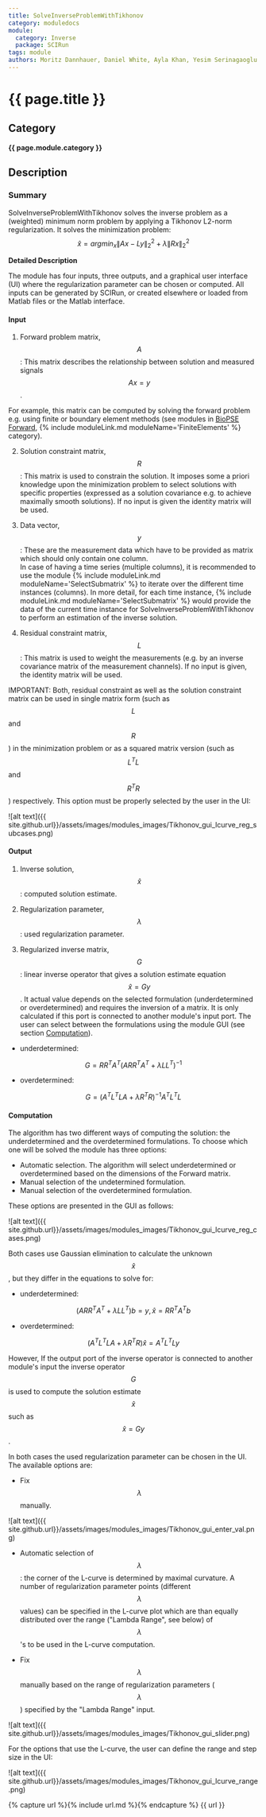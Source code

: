 ```yaml
---
title: SolveInverseProblemWithTikhonov
category: moduledocs
module:
  category: Inverse
  package: SCIRun
tags: module
authors: Moritz Dannhauer, Daniel White, Ayla Khan, Yesim Serinagaoglu
---
```


<script type="text/javascript" async
  src="https://cdn.mathjax.org/mathjax/latest/MathJax.js?config=TeX-AMS_CHTML">
</script>

# {{ page.title }}

## Category

**{{ page.module.category }}**

## Description

### Summary

SolveInverseProblemWithTikhonov solves the inverse problem as a (weighted) minimum norm problem by applying a Tikhonov L2-norm regularization.
It solves the minimization problem: 
$$\hat{x}=argmin_x \|Ax -Ly\|^{2}_{2} + \lambda\|Rx\|^{2}_{2}$$

**Detailed Description**

The module has four inputs, three outputs, and a graphical user interface (UI) where the regularization parameter can be chosen or computed.
All inputs can be generated by SCIRun, or created elsewhere or loaded from Matlab files or the Matlab interface.

#### Input

1. Forward problem matrix, $$A$$: This matrix describes the relationship between solution and measured signals $$A x = y$$.

For example, this matrix can be computed by solving the forward problem e.g. using finite or boundary element methods (see modules in  [BioPSE Forward](http://scirundocwiki.sci.utah.edu/SCIRunDocs/index.php/CIBC:Documentation:SCIRun:Reference:BioPSE "TODO Change once it's off the wiki"), {% include moduleLink.md moduleName='FiniteElements' %} category).

2. Solution constraint matrix, $$R$$: This matrix is used to constrain the solution. It imposes some a priori knowledge upon the minimization problem to select solutions 
with specific properties (expressed as a solution covariance e.g. to achieve maximally smooth solutions). If no input is given the identity matrix will be used.

3. Data vector, $$y$$: These are the measurement data which have to be provided as matrix which should only contain one column.  
In case of having a time series (multiple columns), it is recommended to use the module {% include moduleLink.md moduleName='SelectSubmatrix' %} to iterate over the different time instances (columns). In more detail, for each time instance, {% include moduleLink.md moduleName='SelectSubmatrix' %} would provide the data of the current time instance for SolveInverseProblemWithTikhonov to perform an estimation of the inverse solution.

4. Residual constraint matrix, $$L$$: This matrix is used to weight the measurements (e.g. by an inverse covariance matrix of the measurement channels).
If no input is given, the identity matrix will be used.

IMPORTANT: Both, residual constraint as well as the solution constraint matrix can be used in single matrix form (such as $$L$$ and $$R$$) in the minimization problem or as a squared matrix version (such as $$L^T L$$ and $$R^T R$$) respectively. This option must be properly selected by the user in the UI:

![alt text]({{ site.github.url}}/assets/images/modules_images/Tikhonov_gui_lcurve_reg_subcases.png)

#### Output

1. Inverse solution, $$\hat{x}$$: computed solution estimate.

2. Regularization parameter, $$ \lambda $$: used regularization parameter.

3. Regularized inverse matrix, $$G$$: linear inverse operator that gives a solution estimate equation $$\hat{x} = G y$$. It actual value depends on the selected formulation (underdetermined or overdetermined) and requires the inversion of a matrix. It is only calculated if this port is connected to another module's input port.
The user can select between the formulations using the module GUI (see section [Computation](#computation)).

* underdetermined:

$$G=RR^TA^T (ARR^TA^T + \lambda LL^T)^{-1}$$

* overdetermined:

$$G=(A^TL^TLA + \lambda R^TR)^{-1}A^TL^TL$$

#### Computation <a name="computation"></a>

The algorithm has two different ways of computing the solution: the underdetermined and the overdetermined formulations.
To choose which one will be solved the module has three options:

* Automatic selection. The algorithm will select underdetermined or overdetermined based on the dimensions of the Forward matrix.
* Manual selection of the undetermined formulation.
* Manual selection of the overdetermined formulation.

These options are presented in the GUI as follows:

![alt text]({{ site.github.url}}/assets/images/modules_images/Tikhonov_gui_lcurve_reg_cases.png)

Both cases use Gaussian elimination to calculate the unknown $$\hat{x}$$, but they differ in the equations to solve for:

* underdetermined:

$$ (A R R^T A^T + \lambda L L^T) b = y, \hat{x} = R R^T A^T b  $$

* overdetermined:

$$(A^T L^T L A + \lambda R^T R) \hat{x} = A^T L^T L y$$

However, If the output port of the inverse operator is connected to another module's input the inverse operator $$ G $$ is used to compute the
solution estimate $$ \hat{x} $$ such as $$ \hat{x} = G y $$. 

In both cases the used regularization parameter can be chosen in the UI.
The available options are:

* Fix $$ \lambda $$ manually.

![alt text]({{ site.github.url}}/assets/images/modules_images/Tikhonov_gui_enter_val.png)

* Automatic selection of $$ \lambda $$: the corner of the L-curve is determined by maximal curvature. A number of regularization parameter points (different $$ \lambda $$ values) can be specified in the L-curve plot which are than equally distributed over the range ("Lambda Range", see below) of $$ \lambda $$'s to be used in the L-curve computation. 

* Fix $$ \lambda $$ manually based on the range of regularization parameters ($$ \lambda $$) specified by the "Lambda Range" input.

![alt text]({{ site.github.url}}/assets/images/modules_images/Tikhonov_gui_slider.png)

For the options that use the L-curve, the user can define the range and step size in the UI:

![alt text]({{ site.github.url}}/assets/images/modules_images/Tikhonov_gui_lcurve_range.png)


{% capture url %}{% include url.md %}{% endcapture %}
{{ url }}
